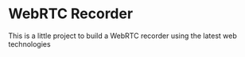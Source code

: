 WebRTC Recorder
===============

This is a little project to build a WebRTC recorder using the latest web technologies

